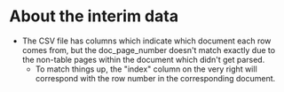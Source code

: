 # About the interim data

* The CSV file has columns which indicate which document each row comes from, but the doc_page_number doesn't match exactly due to the non-table pages within the document which didn't get parsed. 
    * To match things up, the "index" column on the very right will correspond with the row number in the corresponding document.
